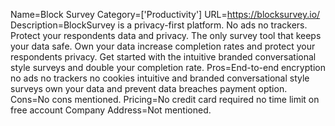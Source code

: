 Name=Block Survey
Category=['Productivity']
URL=https://blocksurvey.io/
Description=BlockSurvey is a privacy-first platform. No ads no trackers. Protect your respondents data and privacy. The only survey tool that keeps your data safe. Own your data increase completion rates and protect your respondents privacy. Get started with the intuitive branded conversational style surveys and double your completion rate.
Pros=End-to-end encryption no ads no trackers no cookies intuitive and branded conversational style surveys own your data and prevent data breaches payment option.
Cons=No cons mentioned.
Pricing=No credit card required no time limit on free account
Company Address=Not mentioned.

